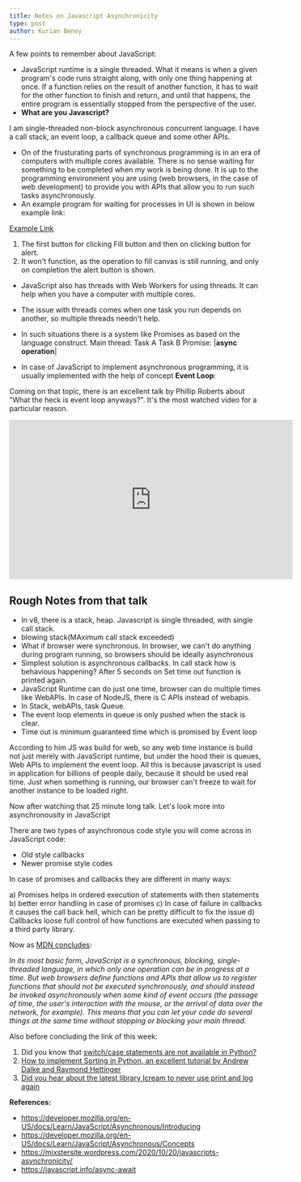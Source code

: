 ```yaml
---
title: Notes on Javascript Asynchronicity
type: post
author: Kurian Benoy
---
```



A few points to remember about JavaScript:

- JavaScript runtime is a single threaded. What it means is when a given program's code runs straight along, with only one thing happening at once. If a function relies on the result of another function, it has to wait for the other function to finish and return, and until that happens, the entire program is essentially stopped from the perspective of the user.
- **What are you Javascript?**

I am single-threaded non-block asynchronous concurrent language. I have a call stack, an event loop, a callback queue and some other APIs.

- On of the frusturating parts of synchronous programming is in an era of computers with multiple cores available. There is no sense waiting for something
to be completed when my work is being done. It is up to the programming environment you are using (web browsers, in the case of web development) to provide you with APIs that allow you to run such tasks asynchronously.
- An example program for waiting for processes in UI is shown in below example link:

[Example Link](https://mdn.github.io/learning-area/javascript/asynchronous/introducing/simple-sync-ui-blocking.html)

1. The first button for clicking Fill button and then on clicking button for alert. 
2. It won't function, as the operation to fill canvas is still running, and only on completion the alert button is shown.

- JavaScript also has threads with Web Workers for using threads. It can help when you have a computer with multiple cores.
- The issue with threads comes when one task you run depends on another, so multiple threads needn't  help.
- In such situations there is a system like Promises as based on the language construct.
Main thread: Task A                   Task B
    Promise:      |__async operation__|

- In case of JavaScript to implement asynchronous programming, it is usually implemented with the help of concept **Event Loop**:

Coming on that topic, there is an excellent talk by Phillip Roberts about "What the heck is event loop
anyways?". It's the most watched video for a particular reason.

<iframe width="560" height="315" src="https://www.youtube.com/embed/8aGhZQkoFbQ" title="YouTube video player" frameborder="0" allow="accelerometer; autoplay; clipboard-write; encrypted-media; gyroscope; picture-in-picture" allowfullscreen></iframe>

Rough Notes from that talk
----
- In v8, there is a stack, heap. Javascript is single threaded, with single call stack.
- blowing stack(MAximum call stack exceeded)
- What if browser were synchronous. In browser, we can't do anything during program running, so browsers
should be ideally asynchronous
- Simplest solution is asynchronous callbacks. In call stack how is behavious happening? After 5 seconds 
on Set time out function is printed again.
- JavaScript Runtime can do just one time, browser can do multiple times like WebAPIs. In case of NodeJS, there is C APIs instead of webapis.
- In Stack, webAPIs, task Queue.
- The event loop elements in queue is only pushed when the stack is clear.
- Time out is minimum guaranteed time which is promised by Event loop

According to him JS was build for web, so any web time instance is build not just merely with 
JavaScript runtime, but under the hood their is queues, Web APIs to implement the event loop.
All this is because javascript is used in application for billions of people daily, because it 
should be used real time. Just when something is running, our browser can't freeze to wait for another
instance to be loaded right.


Now after watching that 25 minute long talk. Let's look more into asynchronousity in JavaScript

There are two types of asynchronous code style you will come across in JavaScript code:
- Old style callbacks
- Newer promise style codes

In case of promises and callbacks they are different in many ways:

a) Promises helps in ordered execution of statements with then statements
b) better error handling in case of promises
c) In case of failure in callbacks it causes the call back hell, which can
be pretty difficult to fix the issue
d) Callbacks loose full control of how functions are executed when passing
to a third party library.

Now as [MDN concludes](https://developer.mozilla.org/en-US/docs/Learn/JavaScript/Asynchronous/Introducing):

*In its most basic form, JavaScript is a synchronous, blocking, single-threaded language, in which only one operation can be in progress at a time. But web browsers define functions and APIs that allow us to register functions that should not be executed synchronously, and should instead be invoked asynchronously when some kind of event occurs (the passage of time, the user's interaction with the mouse, or the arrival of data over the network, for example). This means that you can let your code do several things at the same time without stopping or blocking your main thread.*

Also before concluding the link of this week:

1. Did you know that [switch/case statements are not available in Python?](https://docs.python.org/3/faq/design.html?highlight=case%20switch#why-isn-t-there-a-switch-or-case-statement-in-python)
2. [How to implement Sorting in Python, an excellent tutorial by Andrew Dalke and Raymond Hettinger](https://docs.python.org/3/howto/sorting.html)
3. [Did you hear about the latest library Icream to never use print and log again](https://github.com/gruns/icecream)

**References:**

- https://developer.mozilla.org/en-US/docs/Learn/JavaScript/Asynchronous/Introducing
- https://developer.mozilla.org/en-US/docs/Learn/JavaScript/Asynchronous/Concepts
- https://mixstersite.wordpress.com/2020/10/20/javascripts-asynchronicity/
- https://javascript.info/async-await
